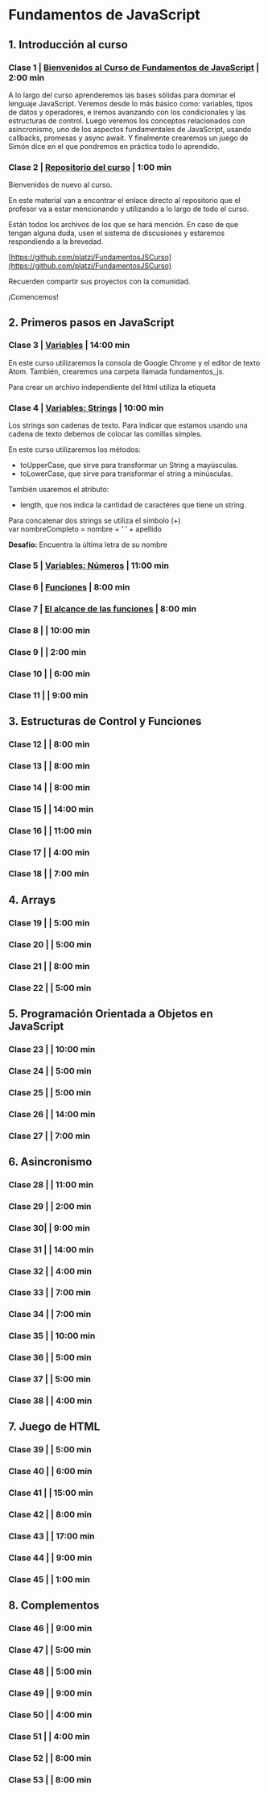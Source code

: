 ﻿
# Fundamentos de JavaScript

  
## 1. Introducción al curso

  
### Clase 1 | [Bienvenidos al Curso de Fundamentos de JavaScript](https://platzi.com/clases/1339-fundamentos-javascript/21791-bienvenidos-al-curso-de-fundamentos-de-javascript/ "") | 2:00 min

  A lo largo del curso aprenderemos las bases sólidas para dominar el lenguaje JavaScript. Veremos desde lo más básico como: variables, tipos de datos y operadores, e iremos avanzando con los condicionales y las estructuras de control. Luego veremos los conceptos relacionados con asincronismo, uno de los aspectos fundamentales de JavaScript, usando callbacks, promesas y async await. Y finalmente crearemos un juego de Simón dice en el que pondremos en práctica todo lo aprendido.
  
  

### Clase 2 | [Repositorio del curso](https://platzi.com/clases/1339-fundamentos-javascript/13271-repositorio-del-curso/ "") | 1:00 min

  
  Bienvenidos de nuevo al curso.

En este material van a encontrar el enlace directo al repositorio que el profesor va a estar mencionando y utilizando a lo largo de todo el curso.

Están todos los archivos de los que se hará mención. En caso de que tengan alguna duda, usen el sistema de discusiones y estaremos respondiendo a la brevedad.

[https://github.com/platzi/FundamentosJSCurso](https://github.com/platzi/FundamentosJSCurso)

Recuerden compartir sus proyectos con la comunidad.

¡Comencemos!
  
  

## 2. Primeros pasos en JavaScript

  
### Clase 3 | [Variables](https://platzi.com/clases/1339-fundamentos-javascript/12886-variables/ "") | 14:00 min

  
  En este curso utilizaremos la consola de Google Chrome y el editor de texto Atom. También, crearemos una carpeta llamada fundamentos_js.

Para crear un archivo independiente del html utiliza la etiqueta
  

### Clase 4 | [Variables: Strings](https://platzi.com/clases/1339-fundamentos-javascript/12887-variables-strin-3/ "") | 10:00 min


Los strings son cadenas de texto. Para indicar que estamos usando una cadena de texto debemos de colocar las comillas simples.

En este curso utilizaremos los métodos:

-   toUpperCase, que sirve para transformar un String a mayúsculas.
-   toLowerCase, que sirve para transformar el string a minúsculas.

También usaremos el atributo:

-   length, que nos indica la cantidad de caractéres que tiene un string.

Para concatenar dos strings se utiliza el símbolo (+)  
var nombreCompleto = nombre + ’ ’ + apellido

**Desafío:**  Encuentra la última letra de su nombre  
  


### Clase 5 | [Variables: Números](https://platzi.com/clases/1339-fundamentos-javascript/12888-variables-numer-8/ "") | 11:00 min

  
  
  

### Clase 6 | [Funciones](https://platzi.com/clases/1339-fundamentos-javascript/12889-funciones61-3/ "") | 8:00 min

  
  
  

### Clase 7 | [El alcance de las funciones](https://platzi.com/clases/1339-fundamentos-javascript/12890-el-alcance-de-las-funcion-8/ "") | 8:00 min

  

[](https://platzi.com/clases/1339-fundamentos-javascript/12892-objetos61-9/  "Objetos")

  

### Clase 8 | | 10:00 min

  

[](https://platzi.com/clases/1339-fundamentos-javascript/12893-desestructurar-objet-3/  "Desestructurar objetos")

  

### Clase 9 | | 2:00 min

  

[](https://platzi.com/clases/1339-fundamentos-javascript/12894-parametros-como-referencia-o-como-val-7/  "Parámetros como referencia o como valor")

  

### Clase 10 | | 6:00 min

  

[](https://platzi.com/clases/1339-fundamentos-javascript/12895-comparaciones-en-javascri-3/  "Comparaciones en JavaScript")

  

### Clase 11 | | 9:00 min

  
  
  
  

## 3. Estructuras de Control y Funciones

  

[](https://platzi.com/clases/1339-fundamentos-javascript/12896-condicional-8/  "Condicionales")

  

### Clase 12 | | 8:00 min

  

[](https://platzi.com/clases/1339-fundamentos-javascript/12897-funciones-que-retornan-valor-2/  "Funciones que retornan valores")

  

### Clase 13 | | 8:00 min

  

[](https://platzi.com/clases/1339-fundamentos-javascript/12898-arrow-functions18-4/  "Arrow functions")

  

### Clase 14 | | 8:00 min

  

[](https://platzi.com/clases/1339-fundamentos-javascript/12899-estructuras-repetitivas-for21-9/  "Estructuras repetitivas: for")

  

### Clase 15 | | 14:00 min

  

[](https://platzi.com/clases/1339-fundamentos-javascript/12900-estructuras-repetitivas-while98-4/  "Estructuras repetitivas: while")

  

### Clase 16 | | 11:00 min

  

[](https://platzi.com/clases/1339-fundamentos-javascript/12902-estructuras-repetitivas-do-while51-9/  "Estructuras repetitivas: do-while")

  

### Clase 17 | | 4:00 min

  

[](https://platzi.com/clases/1339-fundamentos-javascript/12903-condicional-multiple-swit-5/  "Condicional múltiple: switch")

  

### Clase 18 | | 7:00 min

  
  
  
  

## 4. Arrays

  

[](https://platzi.com/clases/1339-fundamentos-javascript/12904-introduccion-a-arra-4/  "Introducción a arrays")

  

### Clase 19 | | 5:00 min

  

[](https://platzi.com/clases/1339-fundamentos-javascript/12905-filtrar-un-arr-0/  "Filtrar un array")

  

### Clase 20 | | 5:00 min

  

[](https://platzi.com/clases/1339-fundamentos-javascript/12906-transformar-un-array/  "Transformar un array")

  

### Clase 21 | | 8:00 min

  

[](https://platzi.com/clases/1339-fundamentos-javascript/12907-reducir-un-array-a-un-val-3/  "Reducir un array a un valor")

  

### Clase 22 | | 5:00 min

  
  
  
  

## 5. Programación Orientada a Objetos en JavaScript

  

[](https://platzi.com/clases/1339-fundamentos-javascript/12908-como-funcionan-las-clases-en-javascri-9/  "Cómo funcionan las clases en JavaScript")

  

### Clase 23 | | 10:00 min

  

[](https://platzi.com/clases/1339-fundamentos-javascript/12909-modificando-un-prototi-2/  "Modificando un prototipo")

  

### Clase 24 | | 5:00 min

  

[](https://platzi.com/clases/1339-fundamentos-javascript/12910-el-contexto-de-las-funciones-quien-es-th-8/  "El contexto de las funciones: quién es this")

  

### Clase 25 | | 5:00 min

  

[](https://platzi.com/clases/1339-fundamentos-javascript/12911-la-verdad-oculta-sobre-las-quotclasesquot-en-jav-5/  "La verdad oculta sobre las clases en JavaScript")

  

### Clase 26 | | 14:00 min

  

[](https://platzi.com/clases/1339-fundamentos-javascript/12955-clases-en-javascript/  "Clases en JavaScript")

  

### Clase 27 | | 7:00 min

  
  
  

## 6. Asincronismo

  

[](https://platzi.com/clases/1339-fundamentos-javascript/12956-funciones-como-parametr-7/  "Funciones como parámetros")

  

### Clase 28 | | 11:00 min

  

[](https://platzi.com/clases/1339-fundamentos-javascript/12957-como-funciona-el-asincronismo-en-javascri-2/  "Cómo funciona el asincronismo en JavaScript")

  

### Clase 29 | | 2:00 min

  

[](https://platzi.com/clases/1339-fundamentos-javascript/12958-como-funciona-el-tiempo-en-javascript/  "Cómo funciona el tiempo en JavaScript")

  

### Clase 30| | 9:00 min

  

[](https://platzi.com/clases/1339-fundamentos-javascript/12959-callbacks82-6/  "Callbacks")

  

### Clase 31 | | 14:00 min

  

[](https://platzi.com/clases/1339-fundamentos-javascript/12960-haciendo-multiples-reques-7/  "Haciendo múltiples requests")

  

### Clase 32 | | 4:00 min

  

[](https://platzi.com/clases/1339-fundamentos-javascript/12961-manejando-el-orden-y-el-asincronismo-en-javascri-5/  "Manejando el Orden y el Asincronismo en JavaScript")

  

### Clase 33 | | 7:00 min

  

[](https://platzi.com/clases/1339-fundamentos-javascript/12962-manejo-de-errores-con-callbac-2/  "Manejo de errores con callbacks")

  

### Clase 34 | | 7:00 min

  

[](https://platzi.com/clases/1339-fundamentos-javascript/12963-promesas/  "Promesas")

  

### Clase 35 | | 10:00 min

  

[](https://platzi.com/clases/1339-fundamentos-javascript/12964-promesas-encadenad-2/  "Promesas Encadenadas")

  

### Clase 36 | | 5:00 min

  

[](https://platzi.com/clases/1339-fundamentos-javascript/12965-multiples-promesas-en-parale-3/  "Múltiples promesas en paralelo")

  

### Clase 37 | | 5:00 min

  

[](https://platzi.com/clases/1339-fundamentos-javascript/12966-async-await-lo-ultimo-en-asincronis-9/  "Async-await: lo último en asincronismo")

  

### Clase 38 | | 4:00 min

  
  
  

## 7. Juego de HTML

  

[](https://platzi.com/clases/1339-fundamentos-javascript/12967-comenzando-el-jue-0/  "Comenzando el juego")

  

### Clase 39 | | 5:00 min

  

[](https://platzi.com/clases/1339-fundamentos-javascript/12968-generando-una-secuencia-de-numer-7/  "Generando una secuencia de números")

  

### Clase 40 | | 6:00 min

  

[](https://platzi.com/clases/1339-fundamentos-javascript/12969-iluminando-la-secuencia-de-color-8/  "Iluminando la secuencia de colores")

  

### Clase 41 | | 15:00 min

  

[](https://platzi.com/clases/1339-fundamentos-javascript/12970-obteniendo-el-input-del-usuar-4/  "Obteniendo el input del usuario")

  

### Clase 42 | | 8:00 min

  

[](https://platzi.com/clases/1339-fundamentos-javascript/12971-agregando-la-verificacion-del-color-elegi-5/  "Agregando la verificación del color elegido")

  

### Clase 43 | | 17:00 min

  

[](https://platzi.com/clases/1339-fundamentos-javascript/12972-agregando-los-estados-finales-del-jue-4/  "Agregando los estados finales del juego")

  

### Clase 44 | | 9:00 min

  

[](https://platzi.com/clases/1339-fundamentos-javascript/12973-conclusiones-del-curso/  "Conclusiones del curso")

  

### Clase 45 | | 1:00 min

  
  
  

## 8. Complementos

  

[](https://platzi.com/clases/1339-fundamentos-javascript/12974-var-let-y-const-las-diferencias-entre-ell-7/  "var, let y const: las diferencias entre ellos")

  

### Clase 46 | | 9:00 min

  

[](https://platzi.com/clases/1339-fundamentos-javascript/12975-hace-cuantos-dias-nacis-9/  "¿Hace cuántos días naciste?")

  

### Clase 47 | | 5:00 min

  

[](https://platzi.com/clases/1339-fundamentos-javascript/12977-funciones-recursivas09-3/  "Funciones recursivas")

  

### Clase 48 | | 5:00 min

  

[](https://platzi.com/clases/1339-fundamentos-javascript/12978-memoizacion-ahorrando-compu-2/  "Memoización: ahorrando cómputo")

  

### Clase 49 | | 9:00 min

  

[](https://platzi.com/clases/1339-fundamentos-javascript/12979-entiende-los-closures-de-javascript/  "Entiende los closures de JavaScript")

  

### Clase 50 | | 4:00 min

  

[](https://platzi.com/clases/1339-fundamentos-javascript/12980-estructuras-de-datos-inmutabl-7/  "Estructuras de datos inmutables")

  

### Clase 51 | | 4:00 min

  

[](https://platzi.com/clases/1339-fundamentos-javascript/12981-cambiando-de-contexto-al-llamar-a-una-funci-8/  "Cambiando de contexto al llamar a una función")

  

### Clase 52 | | 8:00 min

  

[](https://platzi.com/clases/1339-fundamentos-javascript/12982-cuando-hace-falta-poner-el-punto-y-coma-al-final-5/  "¿Cuándo hace falta poner el punto y coma al final de la línea?")

  

### Clase 53 | | 8:00 min
